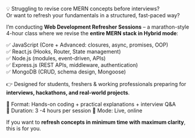 💡 Struggling to revise core MERN concepts before interviews?  
Or want to refresh your fundamentals in a structured, fast-paced way?  

I’m conducting **Web Development Refresher Sessions** – a marathon-style 4-hour class where we revise the **entire MERN stack in Hybrid mode**:

✅ JavaScript (Core + Advanced: closures, async, promises, OOP)  
✅ React.js (Hooks, Router, State management)  
✅ Node.js (modules, event-driven, APIs)  
✅ Express.js (REST APIs, middleware, authentication)  
✅ MongoDB (CRUD, schema design, Mongoose)  

👉 Designed for students, freshers & working professionals preparing for **interviews, hackathons, and real-world projects**.  

🎯 Format: Hands-on coding + practical explanations + interview Q&A  
📌 Duration: 3 -4 hours per session
📌 Mode: Live, online  

If you want to **refresh concepts in minimum time with maximum clarity**, this is for you. 

